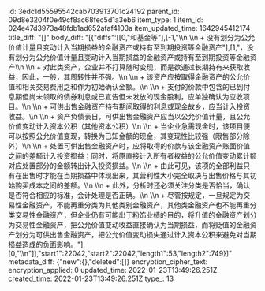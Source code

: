 id: 3edc1d55595542cab703913701c24192
parent_id: 09d8e3204f0e49cf8ac68fec5d1a3eb6
item_type: 1
item_id: 024e47d3973a48fdb1ad652afaf4103a
item_updated_time: 1642945412174
title_diff: "[]"
body_diff: "[{\"diffs\":[[0,\"和基金等\"],[-1,\"\\\n   \\\n   + 没有划分为公允价值计量且变动计入当期损益的金融资产或持有至到期投资等金融资产\"],[1,\"，没有划分为公允价值计量且变动计入当期损益的金融资产或持有至到期投资等金融资产\\\n   \\\n   + 对此类资产，企业并不打算随时变现，而是欲通过长期持有来获取收益，因此，一般，其周转性并不强。\\\n   \\\n   + 该资产应按取得金融资产的公允价值和相关交易费用之和作为初始确认金额。\\\n   \\\n   + 支付的价款中包含的已到付息期但尚未领取的债券利息或已宣告但未发放的现金股利，应单独确认为应收项目。\\\n   \\\n   + 可供出售金融资产持有期间取得的利息或现金故乡，应当计入投资收益。\\\n   \\\n   + 资产负债表日，可供出售金融资产应当以公允价值计量，且公允价值变动计入资本公积（其他资本公积）\\\n   \\\n   + 当企业急需现金时，该项目便可以按照公允价值变现，转换为已知金额的现金，其变现性比较强（限售部分除外）\\\n   \\\n   + 处置可供出售金融资产时，应将取得的价款与该金融资产账面价值之间的差额计入投资损益；同时，将原直接计入所有者权益的公允价值变动累计额对应处置部分的金额转出计入投资损益。\\\n   \\\n   + 由此可见，该项的全部利益只有在出售时才能在当期损益中体现出来，其营利性大小完全取决与出售价格与其初始购买成本之间的差额。\\\n   \\\n   + 此外，分析时还必须关注分类是否恰当，确认是否符合相应的标准，会计处理是否正确。\\\n   \\\n   + 尽管按规定，一旦规定为交易性金融资产，不能再重分类为其他类别金融资产，其他类金融资产也不能再重分类交易性金融资产，但企业仍有可能出于粉饰业绩的目的，将升值的金融资产划分为交易性金融资产，把公允价值变动收益直接确认为当期损益，而将贬值的金融资产划分为可供出售金融资产，把公允价值变动损失通过计入资本公积来避免对当期损益造成的负面影响。\"],[0,\"\\\n\"]],\"start1\":22042,\"start2\":22042,\"length1\":53,\"length2\":749}]"
metadata_diff: {"new":{},"deleted":[]}
encryption_cipher_text: 
encryption_applied: 0
updated_time: 2022-01-23T13:49:26.251Z
created_time: 2022-01-23T13:49:26.251Z
type_: 13